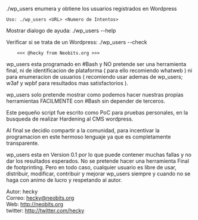 ./wp_users enumera y obtiene los usuarios registrados en Wordpress

    Uso: ./wp_users <URL> <Numero de Intentos>

Mostrar dialogo de ayuda: ./wp_users --help

Verificar si se trata de un Wordpress: ./wp_users --check

    	<<< @hecky from Neobits.org >>>


wp_users esta programado en #Bash y NO pretende ser una herramienta final, ni de identificacion de plataforma ( para ello recomiendo whatweb ) ni para enumeracion de usuarios ( recomiendo usar ademas de wp_users; w3af y wpbf para resultados mas satisfactorios ).

wp_users solo pretende mostrar como podemos hacer nuestras propias herramientas FACILMENTE con #Bash sin depender de terceros.

Este pequeño script fue escrito como PoC para pruebas personales, en la busqueda de realizar Hardening al CMS wordpress.

Al final se decidio compartir a la comunidad, para incentivar la programacion en este hermoso lenguaje ya que es completamente transparente.

wp_users esta en Version 0.1 por lo que puede contener muchas fallas y no dar los resultados esperados. No se pretende hacer una herramienta Final de footprinting. Pero en todo caso, cualquier usuario es libre de usar, distribuir, modificar, contribuir y mejorar wp_users siempre y cuando no se haga con animo de lucro y respetando al autor.


Autor:  	hecky   
Correo:		hecky@neobits.org   
Web:		http://neobits.org   
twitter:	http://twitter.com/hecky    
